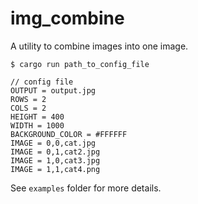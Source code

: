# img_combine

A utility to combine images into one image. 

```
$ cargo run path_to_config_file
```

```
// config file
OUTPUT = output.jpg
ROWS = 2
COLS = 2
HEIGHT = 400
WIDTH = 1000
BACKGROUND_COLOR = #FFFFFF
IMAGE = 0,0,cat.jpg
IMAGE = 0,1,cat2.jpg
IMAGE = 1,0,cat3.jpg
IMAGE = 1,1,cat4.png
```

See `examples` folder for more details.
